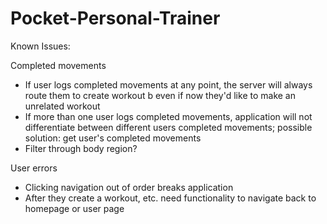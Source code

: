 # Pocket-Personal-Trainer
Known Issues: 

Completed movements
- If user logs completed movements at any point, the server will always route them to create workout b even if now they'd like to make an unrelated workout
- If more than one user logs completed movements, application will not differentiate between different users completed movements; possible solution: get user's completed movements
- Filter through body region?

User errors
- Clicking navigation out of order breaks application
- After they create a workout, etc. need functionality to navigate back to homepage or user page